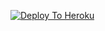 [![Deploy To Heroku](https://www.herokucdn.com/deploy/button.svg)](https://heroku.com/deploy?template=https://github.com/Mswpresents/drmnew)
